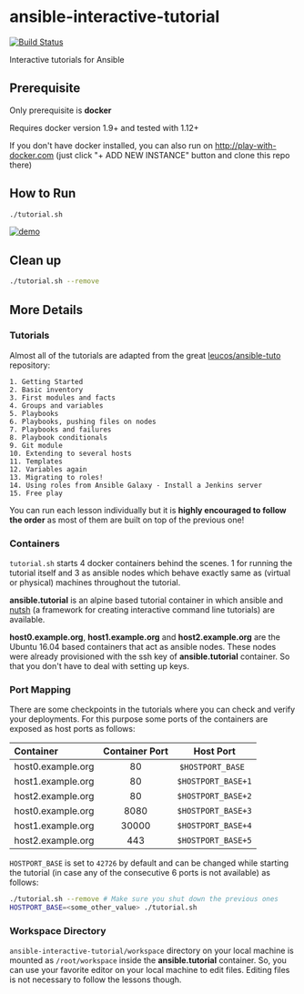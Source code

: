# ansible-interactive-tutorial

[![Build Status](https://travis-ci.org/turkenh/ansible-interactive-tutorial.svg?branch=master)](https://travis-ci.org/turkenh/ansible-interactive-tutorial)

Interactive tutorials for Ansible

## Prerequisite

Only prerequisite is **docker**

Requires docker version 1.9+ and tested with 1.12+

If you don't have docker installed, you can also run on http://play-with-docker.com (just click "+ ADD NEW INSTANCE" button and clone this repo there)

## How to Run

```bash
./tutorial.sh
```

[![demo](https://asciinema.org/a/CPUhOGGlcLiXVlZKIuiuk5Q7f.png)](https://asciinema.org/a/CPUhOGGlcLiXVlZKIuiuk5Q7f?autoplay=1)

## Clean up

```bash
./tutorial.sh --remove
```

## More Details

### Tutorials

Almost all of the tutorials are adapted from the great [leucos/ansible-tuto](https://github.com/leucos/ansible-tuto) repository:

```
1. Getting Started
2. Basic inventory
3. First modules and facts
4. Groups and variables
5. Playbooks
6. Playbooks, pushing files on nodes
7. Playbooks and failures
8. Playbook conditionals
9. Git module
10. Extending to several hosts
11. Templates
12. Variables again
13. Migrating to roles!
14. Using roles from Ansible Galaxy - Install a Jenkins server
15. Free play
```

You can run each lesson individually but it is **highly encouraged to follow the order** as most of them are built on top of the previous one!


### Containers

`tutorial.sh` starts 4 docker containers behind the scenes. 1 for running the tutorial itself and 3 as ansible nodes which behave exactly same as (virtual or physical) machines throughout the tutorial. 

**ansible.tutorial** is an alpine based tutorial container in which ansible and [nutsh](https://github.com/turkenh/nutsh) (a framework for creating interactive command line tutorials) are available.

**host0.example.org**, **host1.example.org** and **host2.example.org** are the Ubuntu 16.04 based containers that act as ansible nodes. These nodes were already provisioned with the ssh key of **ansible.tutorial** container. So that you don't have to deal with setting up keys.

### Port Mapping

There are some checkpoints in the tutorials where you can check and verify your deployments. For this purpose some ports of the containers are exposed as host ports as follows:

Container|Container Port|Host Port   
:---|:---:|:---:
host0.example.org|80|`$HOSTPORT_BASE`  
host1.example.org|80|`$HOSTPORT_BASE+1`
host2.example.org|80|`$HOSTPORT_BASE+2`
host0.example.org|8080|`$HOSTPORT_BASE+3`
host1.example.org|30000|`$HOSTPORT_BASE+4`
host2.example.org|443|`$HOSTPORT_BASE+5`

`HOSTPORT_BASE` is set to `42726` by default and can be changed while starting the tutorial (in case any of the consecutive 6 ports is not available) as follows:

```bash
./tutorial.sh --remove # Make sure you shut down the previous ones
HOSTPORT_BASE=<some_other_value> ./tutorial.sh
```

### Workspace Directory
`ansible-interactive-tutorial/workspace` directory on your local machine is mounted as `/root/workspace` inside the **ansible.tutorial** container. So, you can use your favorite editor on your local machine to edit files. Editing files is not necessary to follow the lessons though.





